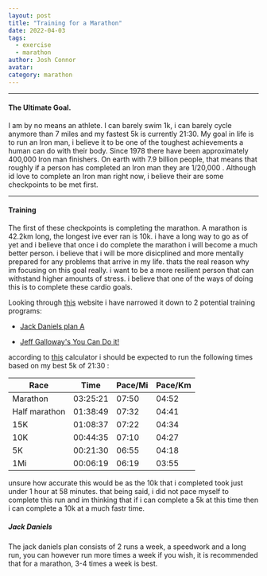 ```yaml
---
layout: post
title: "Training for a Marathon"
date: 2022-04-03
tags: 
  - exercise
  - marathon
author: Josh Connor
avatar: 
category: marathon
---
```


---



#### The Ultimate Goal.

I am by no means an athlete. I can barely swim 1k, i can barely cycle anymore than 7 miles and my fastest 5k is currently 21:30. My goal in life is to run an Iron man, i believe it to be one of the toughest achievements a human can do with their body. Since 1978 there have been approximately 400,000 Iron man finishers. On earth with 7.9 billion people, that means that roughly if a person has completed an Iron man they are 1/20,000 . Although id love to complete an Iron man right now, i believe their are some checkpoints to be met first.

---

#### Training

The first of these checkpoints is completing the marathon. A marathon is 42.2km long, the longest ive ever ran is 10k. i have a long way to go as of yet and i believe that once i do complete the marathon i will become a much better person. i believe that i will be more disicplined and more mentally prepared for any problems that arrive in my life. thats the real reason why im focusing on this goal really. i want to be a more resilient person that can withstand higher amounts of stress. i believe that one of the ways of doing this is to complete these cardio goals.

Looking through [this](https://fellrnr.com/wiki/A_Comparison_of_Marathon_Training_Plans) website i have narrowed it down to 2 potential training programs:

- [Jack Daniels plan A](https://fellrnr.com/wiki/Jack_Daniels#Jack_Daniels_Plan_A)

- [Jeff Galloway's You Can Do it!](https://fellrnr.com/wiki/Galloway)

according to [this](https://runsmartproject.com/calculator/) calculator i should be expected to run the following times based on my best 5k of 21:30 :

| Race          | Time     | Pace/Mi | Pace/Km |
| ------------- | -------- | ------- | ------- |
| Marathon      | 03:25:21 | 07:50   | 04:52   |
| Half marathon | 01:38:49 | 07:32   | 04:41   |
| 15K           | 01:08:37 | 07:22   | 04:34   |
| 10K           | 00:44:35 | 07:10   | 04:27   |
| 5K            | 00:21:30 | 06:55   | 04:18   |
| 1Mi           | 00:06:19 | 06:19   | 03:55   |

unsure how accurate this would be as the 10k that i completed took just under 1 hour at 58 minutes. that being said, i did not pace myself to complete this run and im thinking that if i can complete a 5k at this time then i can complete a 10k at a much fastr time.

##### Jack Daniels

The jack daniels plan consists of 2 runs a week, a speedwork and a long run, you can however run more times a week if you wish, it is recommended that for a marathon, 3-4 times a week is best.


